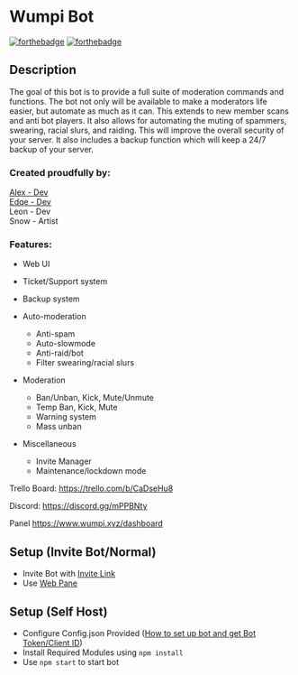 Wumpi Bot
=========
[![forthebadge](https://forthebadge.com/images/badges/made-with-javascript.svg)](https://nodejs.org/en/) [![forthebadge](https://forthebadge.com/images/badges/for-you.svg)](https://wumpi.xyz)

## Description
The goal of this bot is to provide a full suite of moderation commands and functions. The bot not only will be available to make a moderators life easier, but automate as much as it can. This extends to new member scans and anti bot players. It also allows for automating the muting of spammers, swearing, racial slurs, and raiding. This will improve the overall security of your server. It also includes a backup function which will keep a 24/7 backup of your server.

### Created proudfully by:
[Alex - Dev](https://github.com/alex5219/)  
[Edqe - Dev](https://github.com/ZeroTimez/)  
Leon - Dev  
Snow - Artist  

### Features:
- Web UI
- Ticket/Support system
- Backup system
- Auto-moderation
  - Anti-spam
  - Auto-slowmode
  - Anti-raid/bot
  - Filter swearing/racial slurs
  
- Moderation
  - Ban/Unban, Kick, Mute/Unmute
  - Temp Ban, Kick, Mute
  - Warning system
  - Mass unban
  
- Miscellaneous
  - Invite Manager
  - Maintenance/lockdown mode


Trello Board:
https://trello.com/b/CaDseHu8

Discord:
https://discord.gg/mPPBNty

Panel
https://www.wumpi.xyz/dashboard

## Setup (Invite Bot/Normal)
- Invite Bot with [Invite Link](https://discordapp.com/oauth2/authorize?client_id=592568340485111827&permissions=8&scope=bot)
- Use [Web Pane](https://www.wumpi.xyz/dashboard)

## Setup (Self Host)
- Configure Config.json Provided ([How to set up bot and get Bot Token/Client ID](https://github.com/alex5219/Wumpi/blob/master/BotTokenAndID.md/))
- Install Required Modules using `npm install`
- Use `npm start` to start bot

